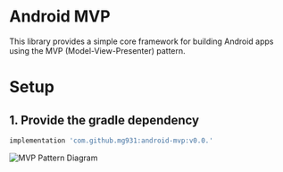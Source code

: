 # Android MVP

This library provides a simple core framework for building Android apps using the MVP (Model-View-Presenter) pattern. 



# Setup 
## 1. Provide the gradle dependency
```gradle
implementation 'com.github.mg931:android-mvp:v0.0.'
```

![MVP Pattern Diagram](https://www.google.com/url?sa=i&source=images&cd=&ved=2ahUKEwjx5drt7uHlAhUpz4UKHai-BFAQjRx6BAgBEAQ&url=https%3A%2F%2Fcode.tutsplus.com%2Ftutorials%2Fhow-to-adopt-model-view-presenter-on-android--cms-26206&psig=AOvVaw1kimqvr4DsosA62rCz7qcT&ust=1573551481473007)
